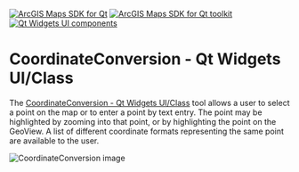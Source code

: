 [![ArcGIS Maps SDK for Qt](https://img.shields.io/badge/ArcGIS%20Maps%20SDK%20for%20Qt-0b5394)](https://developers.arcgis.com/qt/) [![ArcGIS Maps SDK for Qt toolkit](https://img.shields.io/badge/ArcGIS%20Maps%20SDK%20for%20Qt%20toolkit-ea4d13)](https://github.com/Esri/arcgis-maps-sdk-toolkit-qt) [![Qt Widgets UI components](https://img.shields.io/badge/Qt%20Qt%20Widgets%20UI%20components-ea4d13)](../../toolkitwidgets/)

# CoordinateConversion - Qt Widgets UI/Class

The [CoordinateConversion - Qt Widgets UI/Class](https://developers.arcgis.com/qt/toolkit/api-reference/esri-arcgisruntime-toolkit-coordinateconversion.html) tool allows a user to select a point on the map or to enter a point by text entry. The point may be highlighted by zooming into that point, or by highlighting the point on the GeoView. A list of different coordinate formats representing the same point are available to the user.

![CoordinateConversion image](https://developers.arcgis.com/qt/toolkit/api-reference/images/coordinateConversion.png)